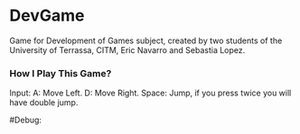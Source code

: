 # DevGame
Game for Development of Games subject, created by two students of the University of Terrassa, CITM, Eric Navarro and Sebastia Lopez.

### How I Play This Game?

Input:
A: Move Left.
D: Move Right.
Space: Jump, if you press twice you will have double jump.

#Debug:
